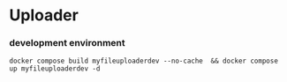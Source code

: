 # Uploader


### development environment
```
docker compose build myfileuploaderdev --no-cache  && docker compose up myfileuploaderdev -d
```
